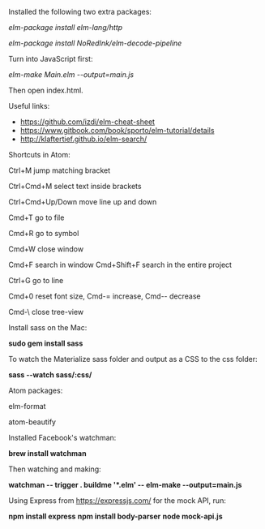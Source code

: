 Installed the following two extra packages:

*elm-package install elm-lang/http*

*elm-package install NoRedInk/elm-decode-pipeline*

Turn into JavaScript first:

*elm-make Main.elm --output=main.js*

Then open index.html.

Useful links:
- https://github.com/izdi/elm-cheat-sheet
- https://www.gitbook.com/book/sporto/elm-tutorial/details
- http://klaftertief.github.io/elm-search/

Shortcuts in Atom:

Ctrl+M jump matching bracket

Ctrl+Cmd+M select text inside brackets

Ctrl+Cmd+Up/Down move line up and down

Cmd+T go to file

Cmd+R go to symbol

Cmd+W close window

Cmd+F search in window
Cmd+Shift+F search in the entire project

Ctrl+G go to line

Cmd+0 reset font size, Cmd-= increase, Cmd-- decrease

Cmd-\ close tree-view

Install sass on the Mac:

**sudo gem install sass**

To watch the Materialize sass folder and output as a CSS to the css folder:

**sass --watch sass/:css/**

Atom packages:

elm-format

atom-beautify

Installed Facebook's watchman:

**brew install watchman**

Then watching and making:

**watchman -- trigger . buildme '*.elm' -- elm-make --output=main.js**

Using Express from https://expressjs.com/ for the mock API, run:

**npm install express**
**npm install body-parser**
**node mock-api.js**

